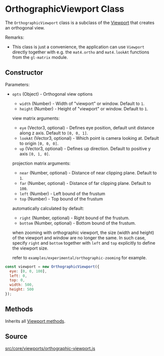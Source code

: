 # OrthographicViewport Class

The `OrthographicViewport` class is a subclass of the [Viewport](/docs/api-reference/viewport.md) that creates an orthogonal view.

Remarks:
* This class is just a convenience, the application can use `Viewport` directly together with e.g. the `mat4.ortho` and `mat4.lookAt` functions from the `gl-matrix` module.


## Constructor

Parameters:

- `opts` (Object) - Orthogonal view options
  * `width` (Number) - Width of "viewport" or window. Default to `1`.
  * `height` (Number) - Height of "viewport" or window. Default to `1`.

  view matrix arguments:
  * `eye` (Vector3, optional) - Defines eye position, default unit distance along z axis.
    Default to `[0, 0, 1]`.
  * `lookAt` (Vector3, optional) - Which point is camera looking at. Default to origin `[0, 0, 0]`.
  * `up` (Vector3, optional) - Defines up direction. Default to positive y axis `[0, 1, 0]`.

  projection matrix arguments:
  * `near` (Number, optional) - Distance of near clipping plane. Default to `1`.
  * `far` (Number, optional) - Distance of far clipping plane. Default to `100`.
  * `left` (Number) - Left bound of the frustum
  * `top` (Number) - Top bound of the frustum

  automatically calculated by default:
  * `right` (Number, optional) - Right bound of the frustum.
  * `bottom` (Number, optional) - Bottom bound of the frustum.

  when zooming with orthographic viewport, the size (width and height) of the viewport and window are no longer the same. In such case, specify `right` and `bottom` together with `left` and `top` explicitly to define the viewport size.

  refer to `examples/experimental/orthographic-zooming` for example.

```js
const viewport = new OrthographicViewport({
  eye: [0, 0, 100],
  left: 0,
  top: 0,
  width: 500,
  height: 500
});
```

## Methods

Inherits all [Viewport methods](/docs/api-reference/viewport.md#methods).

## Source
[src/core/viewports/orthographic-viewport.js](https://github.com/uber/deck.gl/blob/5.1-release/src/core/viewports/orthographic-viewport.js)
